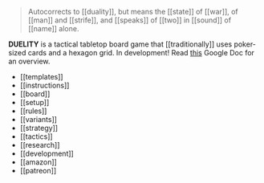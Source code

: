 > Autocorrects to [[duality]], but means the [[state]] of [[war]], of [[man]] and [[strife]], and [[speaks]] of [[two]] in [[sound]] of [[name]] alone.

**DUELITY** is a tactical tabletop board game that [[traditionally]] uses poker-sized cards and a hexagon grid. In development! Read [this](https://docs.google.com/document/d/17ZoM5G9BEJ9gVdC0gZOftIpXbNqCE92L7wTPHNgJlec/edit?usp=sharing) Google Doc for an overview.

* [[templates]]
* [[instructions]]
* [[board]]
* [[setup]]
* [[rules]]
* [[variants]]
* [[strategy]]
* [[tactics]]
* [[research]]
* [[development]]
* [[amazon]]
* [[patreon]]